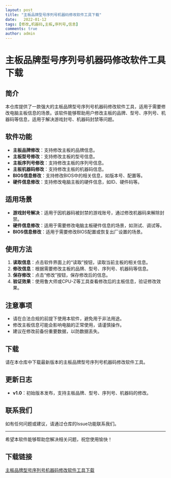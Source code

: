 ```yaml
---
layout: post
title: "主板品牌型号序列号机器码修改软件工具下载"
date:   2022-01-12
tags: [修改,机器码,主板,序列号,信息]
comments: true
author: admin
---
```

# 主板品牌型号序列号机器码修改软件工具下载

## 简介
本仓库提供了一款强大的主板品牌型号序列号机器码修改软件工具，适用于需要修改电脑主板信息的场景。该软件能够帮助用户修改主板的品牌、型号、序列号、机器码等信息，适用于解决游戏封号、机器码封禁等问题。

## 软件功能
- **主板品牌修改**：支持修改主板的品牌信息。
- **主板型号修改**：支持修改主板的型号信息。
- **主板序列号修改**：支持修改主板的序列号信息。
- **主板机器码修改**：支持修改主板的机器码信息。
- **BIOS信息修改**：支持修改BIOS中的相关信息，如版本号、配置等。
- **硬件信息修改**：支持修改电脑主板的硬件信息，如ID、硬件码等。

## 适用场景
- **游戏封号解决**：适用于因机器码被封禁的游戏账号，通过修改机器码来解除封禁。
- **硬件信息修改**：适用于需要修改电脑主板硬件信息的场景，如测试、调试等。
- **BIOS信息修改**：适用于需要修改BIOS配置或恢复出厂设置的场景。

## 使用方法
1. **读取信息**：点击软件界面上的“读取”按钮，读取当前主板的相关信息。
2. **修改信息**：根据需要修改主板的品牌、型号、序列号、机器码等信息。
3. **保存修改**：点击“修改”按钮，保存修改后的信息。
4. **验证效果**：使用鲁大师或CPU-Z等工具查看修改后的主板信息，验证修改效果。

## 注意事项
- 请在合法合规的前提下使用本软件，避免用于非法用途。
- 修改主板信息可能会影响电脑的正常使用，请谨慎操作。
- 建议在修改前备份重要数据，以防数据丢失。

## 下载
请在本仓库中下载最新版本的主板品牌型号序列号机器码修改软件工具。

## 更新日志
- **v1.0**：初始版本发布，支持主板品牌、型号、序列号、机器码的修改。

## 联系我们
如有任何问题或建议，请通过仓库的Issue功能联系我们。

---

希望本软件能够帮助您解决相关问题，祝您使用愉快！

## 下载链接

[主板品牌型号序列号机器码修改软件工具下载](https://pan.quark.cn/s/6d45a55c6bfe)